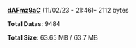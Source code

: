 [**dAFmz9aC**](/data/dAFmz9aC.txt) (11/02/23 - 21:46)- 2112 bytes

**Total Datas**: 9484

**Total Size**: 63.65 MB / 63.7 MB
